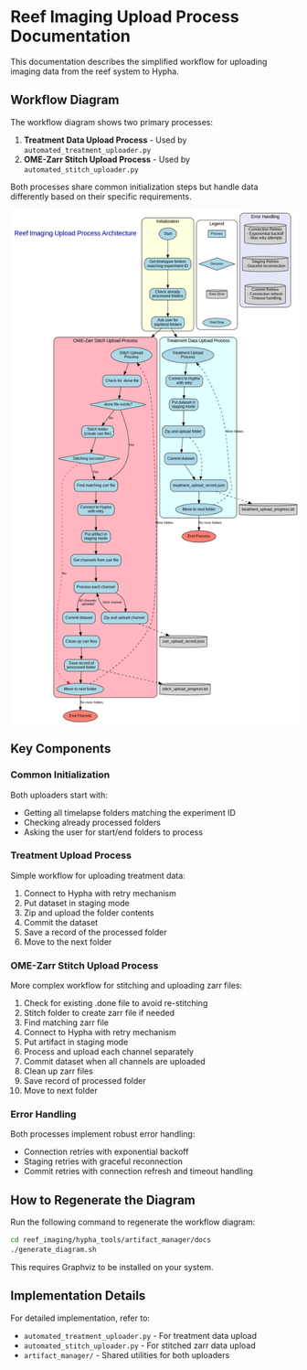 # Reef Imaging Upload Process Documentation

This documentation describes the simplified workflow for uploading imaging data from the reef system to Hypha.

## Workflow Diagram

The workflow diagram shows two primary processes:
1. **Treatment Data Upload Process** - Used by `automated_treatment_uploader.py`
2. **OME-Zarr Stitch Upload Process** - Used by `automated_stitch_uploader.py`

Both processes share common initialization steps but handle data differently based on their specific requirements.

![Upload Process Diagram](./upload_process_diagram.png)

## Key Components

### Common Initialization
Both uploaders start with:
- Getting all timelapse folders matching the experiment ID
- Checking already processed folders
- Asking the user for start/end folders to process

### Treatment Upload Process
Simple workflow for uploading treatment data:
1. Connect to Hypha with retry mechanism
2. Put dataset in staging mode
3. Zip and upload the folder contents
4. Commit the dataset
5. Save a record of the processed folder
6. Move to the next folder

### OME-Zarr Stitch Upload Process
More complex workflow for stitching and uploading zarr files:
1. Check for existing .done file to avoid re-stitching
2. Stitch folder to create zarr file if needed
3. Find matching zarr file
4. Connect to Hypha with retry mechanism
5. Put artifact in staging mode
6. Process and upload each channel separately
7. Commit dataset when all channels are uploaded
8. Clean up zarr files
9. Save record of processed folder
10. Move to next folder

### Error Handling
Both processes implement robust error handling:
- Connection retries with exponential backoff
- Staging retries with graceful reconnection
- Commit retries with connection refresh and timeout handling

## How to Regenerate the Diagram

Run the following command to regenerate the workflow diagram:

```bash
cd reef_imaging/hypha_tools/artifact_manager/docs
./generate_diagram.sh
```

This requires Graphviz to be installed on your system.

## Implementation Details

For detailed implementation, refer to:
- `automated_treatment_uploader.py` - For treatment data upload
- `automated_stitch_uploader.py` - For stitched zarr data upload
- `artifact_manager/` - Shared utilities for both uploaders 